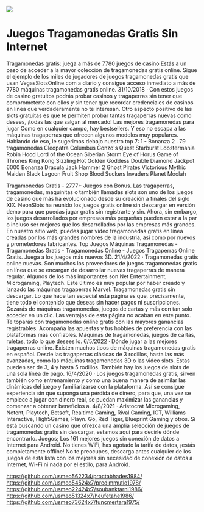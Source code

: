 [![](http://viagrausca.com/mobile.jpg)](http://playandclickcasinos.com/)

# Juegos Tragamonedas Gratis Sin Internet
Tragamonedas gratis: juega a más de 7780 juegos de casino Estás a un paso de acceder a la mayor colección de tragamonedas gratis online. Sigue el ejemplo de los miles de jugadores de juegos tragamonedas gratis que usan VegasSlotsOnline.com a diario y consigue acceso inmediato a más de 7780 máquinas tragamonedas gratis online. 31/10/2018 · Con estos juegos de casino gratuitos podrás probar casinos y tragaperras sin tener que comprometerte con ellos y sin tener que recordar credenciales de casinos en línea que verdaderamente no te interesan. Otro aspecto positivo de las slots gratuitas es que te permiten probar tantas tragaperras nuevas como desees, ¡todas las que salgan al mercado! Las mejores tragamonedas para jugar Como en cualquier campo, hay bestsellers. Y eso no escapa a las máquinas tragaperras que ofrecen algunos modelos muy populares. Hablando de eso, le sugerimos debajo nuestro top 7: 1 - Bonanza 2 . 79 tragamonedas Cleopatra Columbus Gonzo's Quest Starburst Lobstermania Robin Hood Lord of the Ocean Siberian Storm Eye of Horus Game of Thrones King Kong Sizzling Hot Golden Goddess Double Diamond Jackpot 6000 Bonanza Dracula Jack Hammer 2 Ghost Pirates Victorious Mythic Maiden Black Lagoon Fruit Shop Blood Suckers Invaders Planet Moolah

Tragamonedas Gratis - 2777+ Juegos con Bonus. Las tragaperras, tragamonedas, maquinitas o también llamadas slots son uno de los juegos de casino que más ha evolucionado desde su creación a finales del siglo XIX. NeonSlots ha reunido los juegos gratis online sin descargar en versión demo para que puedas jugar gratis sin registrarte y sin. Ahora, sin embargo, los juegos desarrollados por empresas más pequeñas pueden estar a la par o incluso ser mejores que los desarrollados por las empresas más grandes. En nuestro sitio web, puedes jugar video tragamonedas gratis en línea creadas por los más grandes nombres de la industria, así como por nuevos y prometedores fabricantes. Top Juegos Máquinas Tragamonedas -Tragamonedas Gratis - Tragamonedas Online - Juegos Tragaperras Online Gratis. Juega a los juegos más nuevos 3D. 21/4/2022 · Tragamonedas gratis online nuevas. Son muchos los proveedores de juegos tragamonedas gratis en línea que se encargan de desarrollar nuevas tragaperras de manera regular. Algunos de los más importantes son Net Entertainment, Microgaming, Playtech. Este último es muy popular por haber creado y lanzado las máquinas tragaperras Marvel. Tragamonedas gratis sin descargar. Lo que hace tan especial esta página es que, precisamente, tiene todo el contenido que deseas sin hacer pagos ni suscripciones. Gozarás de máquinas tragamonedas, juegos de cartas y más con tan solo acceder en un clic. Las ventajas de esta página no acaban en este punto. Te toparás con tragamonedas online gratis con las mayores ganancias registrables. Acompaña las apuestas y tus hobbies de preferencia con las plataformas más confiables. Máquinas de tragamonedas, juegos de cartas, ruletas, todo lo que desees lo. 6/5/2022 · Dónde jugar a las mejores tragaperras online. Existen muchos tipos de máquinas tragamonedas gratis en español. Desde las tragaperras clásicas de 3 rodillos, hasta las más avanzadas, como las máquinas tragamonedas 3D o las video slots. Estas pueden ser de 3, 4 y hasta 5 rodillos. También hay los juegos de slots de una sola línea de pago. 16/4/2020 · Los juegos tragamonedas gratis, sirven también como entrenamiento y como una buena manera de asimilar las dinámicas del juego y familiarizarse con la plataforma. Así se consigue experiencia sin que suponga una pérdida de dinero, para que, una vez se empiece a jugar con dinero real, se puedan maximizar las ganancias y comenzar a obtener beneficios a. 4/8/2021 · Aristocrat Microgaming, Netent, Playtech, Betsoft, Realtime Gaming, Rival Gaming, IGT, Williams Interactive, High5Games, Playn. Go, Red Tiger, Blueprint Gaming y otros. Si está buscando un casino que ofrezca una amplia selección de juegos de tragamonedas gratis sin descargar, estamos aquí para decirle dónde encontrarlo. Juegos; Los 161 mejores juegos sin conexión de datos a Internet para Android. No tienes WiFi, has agotado la tarifa de datos, ¡estás completamente offline! No te preocupes, descarga antes cualquier de los juegos de esta lista con los mejores sin necesidad de conexión de datos a Internet, Wi-Fi ni nada por el estilo, para Android.

https://github.com/usmeo562234/proctabhades1984/
https://github.com/usmeo54524x7/predimmutlo1978/
https://github.com/usmeo22424x7/soubanktarni1986/
https://github.com/usmeo51324x7/heufetahe1986/
https://github.com/usmeo73624x7/funcmertara1975/
